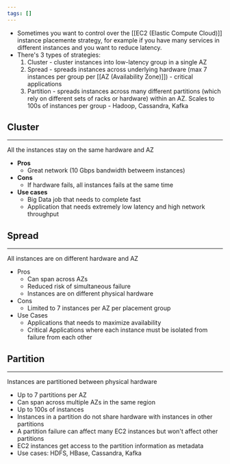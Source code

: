 ```yaml
---
tags: []
---
```

- Sometimes you want to control over the [[EC2 (Elastic Compute Cloud)]] instance placemente strategy, for example if you have many services in different instances and you want to reduce latency.
- There's 3 types of strategies:
	1. Cluster - cluster instances into low-latency group in a single AZ
	2. Spread - spreads instances across underlying hardware (max 7 instances per group per [[AZ (Availability Zone)]]) - critical applications
	3. Partition - spreads instances across many different partitions (which rely on different sets of racks or hardware) within an AZ. Scales to 100s of instances per group - Hadoop, Cassandra, Kafka
## Cluster
---
All the instances stay on the same hardware and AZ
- __Pros__ 
	- Great network (10 Gbps bandwidth betweem instances)
- __Cons__
	- If hardware fails, all instances fails at the same time
- __Use cases__
	- Big Data job that needs to complete fast
	- Application that needs extremely low latency and high network throughput
## Spread
---
All instances are on different hardware and AZ
- Pros
	- Can span across AZs
	- Reduced risk of simultaneous failure
	- Instances are on different physical hardware
- Cons
	- Limited to 7 instances per AZ per placement group
- Use Cases
	- Applications that needs to maximize availability
	- Critical Applications where each instance must be isolated from failure from each other
## Partition
---
Instances are partitioned between physical hardware
- Up to 7 partitions per AZ
- Can span across multiple AZs in the same region
- Up to 100s of instances
- Instances in a partition do not share hardware with instances in other partitions
- A partition failure can affect many EC2 instances but won't affect other partitions
- EC2 instances get access to the partition information as metadata
- Use cases: HDFS, HBase, Cassandra, Kafka